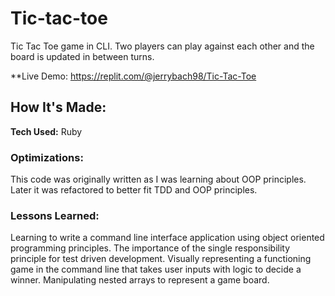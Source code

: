 # Tic-tac-toe
Tic Tac Toe game in CLI. Two players can play against each other and the board is updated in between turns.

**Live Demo: https://replit.com/@jerrybach98/Tic-Tac-Toe


## How It's Made:

**Tech Used:** Ruby

### Optimizations:
This code was originally written as I was learning about OOP principles. Later it was refactored to better fit TDD and OOP principles. 

### Lessons Learned:
Learning to write a command line interface application using object oriented programming principles. The importance of the single responsibility principle for test driven development. Visually representing a functioning game in the command line that takes user inputs with logic to decide a winner. Manipulating nested arrays to represent a game board.